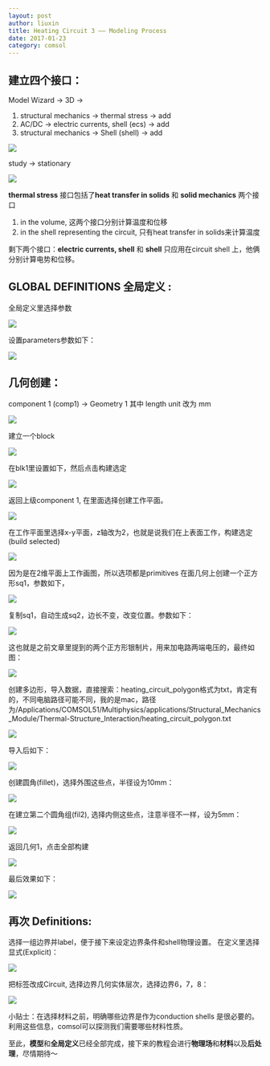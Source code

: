 ```yaml
---
layout: post
author: liuxin
title: Heating Circuit 3 —— Modeling Process
date: 2017-01-23
category: comsol
---
```


## 建立四个接口：
Model Wizard -\> 3D -\> 
1. structural mechanics -\> thermal stress -\> add
2. AC/DC -\> electric currents, shell (ecs) -\> add
3. structural mechanics -\> Shell (shell) -\> add

![][image-1]

study -\> stationary 

![][image-2]

**thermal stress** 接口包括了**heat transfer in solids** 和 **solid mechanics** 两个接口
1. in the volume, 这两个接口分别计算温度和位移
2. in the shell representing the circuit, 只有heat transfer in solids来计算温度

剩下两个接口：**electric currents, shell** 和 **shell** 只应用在circuit shell 上，他俩分别计算电势和位移。

## GLOBAL DEFINITIONS 全局定义 :
全局定义里选择参数

![][image-3]

设置parameters参数如下：

![][image-4]

## 几何创建：
component 1 (comp1) -\> Geometry 1
其中 length unit 改为 mm

![][image-5]

建立一个block

![][image-6]

在blk1里设置如下，然后点击构建选定

![][image-7]

返回上级component 1, 在里面选择创建工作平面。

![][image-8]

在工作平面里选择x-y平面，z轴改为2，也就是说我们在上表面工作，构建选定(build selected)

![][image-9]

因为是在2维平面上工作画图，所以选项都是primitives
在面几何上创建一个正方形sq1，参数如下，

![][image-10]

复制sq1，自动生成sq2，边长不变，改变位置。参数如下：

![][image-11]

这也就是之前文章里提到的两个正方形银制片，用来加电路两端电压的，最终如图：

![][image-12]

创建多边形，导入数据，直接搜索：heating\_circuit\_polygon格式为txt，肯定有的，不同电脑路径可能不同，我的是mac，路径为/Applications/COMSOL51/Multiphysics/applications/Structural\_Mechanics\_Module/Thermal-Structure\_Interaction/heating\_circuit\_polygon.txt

![][image-13]

导入后如下：

![][image-14]

创建圆角(fillet)，选择外围这些点，半径设为10mm：

![][image-15]

在建立第二个圆角组(fil2), 选择内侧这些点，注意半径不一样，设为5mm：

![][image-16]

返回几何1，点击全部构建

![][image-17]

最后效果如下：

![][image-18]

## 再次 Definitions:
选择一组边界并label，便于接下来设定边界条件和shell物理设置。
在定义里选择显式(Explicit)：

![][image-19]

把标签改成Circuit, 选择边界几何实体层次，选择边界6，7，8：

![][image-20]

小贴士：在选择材料之前，明确哪些边界是作为conduction shells 是很必要的。利用这些信息，comsol可以探测我们需要哪些材料性质。

至此，**模型**和**全局定义**已经全部完成，接下来的教程会进行**物理场**和**材料**以及**后处理**，尽情期待～

[image-1]:	https://cdn-images-1.medium.com/max/800/1*Md9r-oo-mqnTCNPGkSSsOQ.png
[image-2]:	https://cdn-images-1.medium.com/max/800/1*ipatMFSmv0TYPm5BqlRX-Q.png
[image-3]:	https://cdn-images-1.medium.com/max/800/1*vxyvrYeINaw1PuGc8kOIjA.png
[image-4]:	https://cdn-images-1.medium.com/max/800/1*gfGLC8w2rGc3k6MndcMNmQ.png
[image-5]:	https://cdn-images-1.medium.com/max/800/1*MhFwfx-LvL1frKO494IVSg.png
[image-6]:	https://cdn-images-1.medium.com/max/800/1*HDdJj610duStR98RGSuakw.png
[image-7]:	https://cdn-images-1.medium.com/max/800/1*og36XD-z9trvoogb51W6RQ.png
[image-8]:	https://cdn-images-1.medium.com/max/800/1*08zhj8TQ2DuRgaNnGsxp0w.png
[image-9]:	https://cdn-images-1.medium.com/max/800/1*NTgXLGcB3t4q01TRqQ091Q.png
[image-10]:	https://cdn-images-1.medium.com/max/800/1*4jBs2b6leHNI-6TcHSvzxA.png
[image-11]:	https://cdn-images-1.medium.com/max/800/1*oQ0SrAku1bfIGlLi4MQkoQ.png
[image-12]:	https://cdn-images-1.medium.com/max/800/1*Nhm_A78f-q3aHBi1HGp78A.png
[image-13]:	https://cdn-images-1.medium.com/max/800/1*IR-NlLxewChRpExOkNRdEw.png
[image-14]:	https://cdn-images-1.medium.com/max/800/1*wSeo1VAsP5hO9kar81HYHw.png
[image-15]:	https://cdn-images-1.medium.com/max/800/1*KXNnQtQY-chKePTjlZV1sw.png
[image-16]:	https://cdn-images-1.medium.com/max/800/1*czOqrb3KtVFMe4O3RUVlzw.png
[image-17]:	https://cdn-images-1.medium.com/max/800/1*YElOyWPld8ofWD6_JlvqkA.png
[image-18]:	https://cdn-images-1.medium.com/max/800/1*qCTexbXDYIZDrBqZ4E2eeA.png
[image-19]:	https://cdn-images-1.medium.com/max/800/1*JGD2QPdpI-SmPQzCMsKjqA.png
[image-20]:	https://cdn-images-1.medium.com/max/800/1*0ZO-E2smVWSIkSOuMEW9uw.png